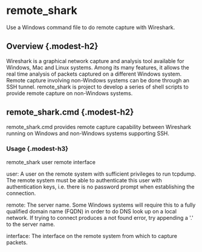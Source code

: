 # remote_shark

Use a Windows command file to do remote capture with Wireshark.

## Overview {.modest-h2}

Wireshark is a graphical network capture and analysis tool available for Windows, Mac and Linux systems. Among its many features, it allows the real time analysis of packets captured on a different Windows system. Remote capture involving non-Windows systems  can be done through an SSH tunnel. remote_shark is project to develop a series of shell scripts to provide remote capture on non-Windows systems.

## remote_shark.cmd {.modest-h2}

remote_shark.cmd provides remote capture capability between Wireshark running on Windows and non-Windows systems supporting SSH.

### Usage {.modest-h3}

remote_shark user remote interface

   user: A user on the remote system with sufficient privileges to run tcpdump. The remote system must be able to authenticate this user with authentication keys, i.e. there is no password prompt when establishing the connection.

   remote: The server name. Some Windows systems will require this to a fully qualified domain name (FQDN) in order to do DNS look up on a local network. If trying to connect produces a not found error, try appending a '.' to the server name.

   interface: The interface on the remote system from which to capture packets.
